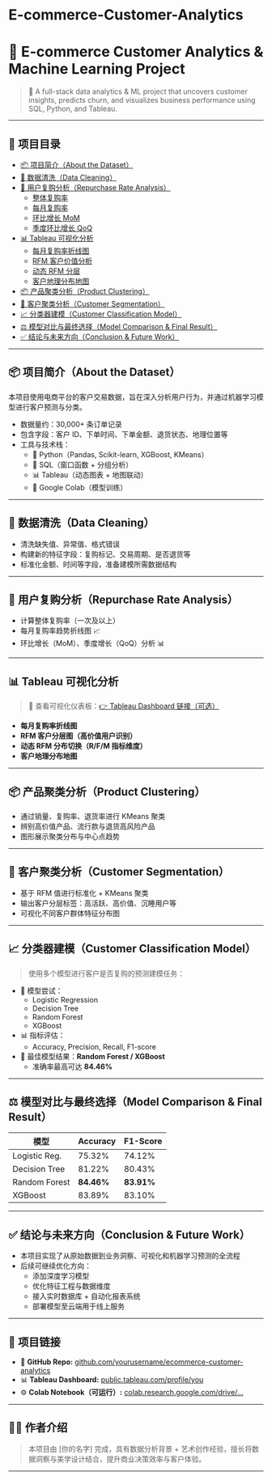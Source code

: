 # E-commerce-Customer-Analytics
# 🛒 E-commerce Customer Analytics & Machine Learning Project

> 🎯 A full-stack data analytics & ML project that uncovers customer insights, predicts churn, and visualizes business performance using SQL, Python, and Tableau.

---

## 📑 项目目录

- [📦 项目简介（About the Dataset）](#项目简介about-the-dataset)
- [🧹 数据清洗（Data Cleaning）](#数据清洗data-cleaning)
- [🔁 用户复购分析（Repurchase Rate Analysis）](#用户复购分析repurchase-rate-analysis)
  - [整体复购率](#整体复购率)
  - [每月复购率](#每月复购率)
  - [环比增长 MoM](#环比增长-mom)
  - [季度环比增长 QoQ](#季度环比增长-qoq)
- [📊 Tableau 可视化分析](#tableau-可视化分析)
  - [每月复购率折线图](#每月复购率折线图)
  - [RFM 客户价值分析](#rfm-客户价值分析)
  - [动态 RFM 分层](#动态-rfm-分层)
  - [客户地理分布地图](#客户地理分布地图)
- [📦 产品聚类分析（Product Clustering）](#产品聚类分析product-clustering)
- [👥 客户聚类分析（Customer Segmentation）](#客户聚类分析customer-segmentation)
- [📈 分类器建模（Customer Classification Model）](#分类器建模customer-classification-model)
- [⚖️ 模型对比与最终选择（Model Comparison & Final Result）](#模型对比与最终选择model-comparison--final-result)
- [✅ 结论与未来方向（Conclusion & Future Work）](#结论与未来方向conclusion--future-work)

---

## 📦 项目简介（About the Dataset）

本项目使用电商平台的客户交易数据，旨在深入分析用户行为，并通过机器学习模型进行客户预测与分类。

- 数据量约：30,000+ 条订单记录
- 包含字段：客户 ID、下单时间、下单金额、退货状态、地理位置等
- 工具与技术栈：  
  - 🐍 Python（Pandas, Scikit-learn, XGBoost, KMeans）  
  - 🧠 SQL（窗口函数 + 分组分析）  
  - 📊 Tableau（动态图表 + 地图联动）  
  - 🔁 Google Colab（模型训练）

---

## 🧹 数据清洗（Data Cleaning）

- 清洗缺失值、异常值、格式错误
- 构建新的特征字段：复购标记、交易周期、是否退货等
- 标准化金额、时间等字段，准备建模所需数据结构

---

## 🔁 用户复购分析（Repurchase Rate Analysis）

- 计算整体复购率（一次及以上）
- 每月复购率趋势折线图 📈
- 环比增长（MoM）、季度增长（QoQ）分析 📊

---

## 📊 Tableau 可视化分析

> 🔗 查看可视化仪表板：[👉 Tableau Dashboard 链接（可选）](#)

- **每月复购率折线图**
- **RFM 客户分层图（高价值用户识别）**
- **动态 RFM 分布切换（R/F/M 指标维度）**
- **客户地理分布地图**

---

## 📦 产品聚类分析（Product Clustering）

- 通过销量、复购率、退货率进行 KMeans 聚类
- 辨别高价值产品、流行款与退货高风险产品
- 图形展示聚类分布与中心点趋势

---

## 👥 客户聚类分析（Customer Segmentation）

- 基于 RFM 值进行标准化 + KMeans 聚类
- 输出客户分层标签：高活跃、高价值、沉睡用户等
- 可视化不同客户群体特征分布图

---

## 📈 分类器建模（Customer Classification Model）

> 使用多个模型进行客户是否复购的预测建模任务：

- 🎯 模型尝试：
  - Logistic Regression
  - Decision Tree
  - Random Forest
  - XGBoost
- 📊 指标评估：
  - Accuracy, Precision, Recall, F1-score
- 🧪 最佳模型结果：**Random Forest / XGBoost**
  - 准确率最高可达 **84.46%**

---

## ⚖️ 模型对比与最终选择（Model Comparison & Final Result）

| 模型           | Accuracy | F1-Score |
|----------------|----------|----------|
| Logistic Reg.  | 75.32%   | 74.12%   |
| Decision Tree  | 81.22%   | 80.43%   |
| Random Forest  | **84.46%** | **83.91%** |
| XGBoost        | 83.89%   | 83.10%   |

---

## ✅ 结论与未来方向（Conclusion & Future Work）

- 本项目实现了从原始数据到业务洞察、可视化和机器学习预测的全流程
- 后续可继续优化方向：
  - 添加深度学习模型
  - 优化特征工程与数据维度
  - 接入实时数据库 + 自动化报表系统
  - 部署模型至云端用于线上服务

---

## 🔗 项目链接

- 📂 **GitHub Repo:** [github.com/yourusername/ecommerce-customer-analytics](https://github.com/yourusername/ecommerce-customer-analytics)
- 📊 **Tableau Dashboard:** [public.tableau.com/profile/you](#)
- ⚙️ **Colab Notebook（可运行）:** [colab.research.google.com/drive/...](#)

---

## 🙋‍♀️ 作者介绍

> 本项目由 [你的名字] 完成，具有数据分析背景 + 艺术创作经验，擅长将数据洞察与美学设计结合，提升商业决策效率与客户体验。

---

